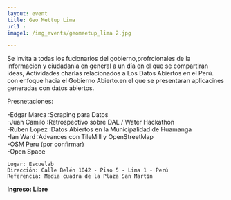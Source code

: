 ```yaml
---
layout: event
title: Geo Mettup Lima
url1 :
image1: /img_events/geomeetup_lima 2.jpg

---
```

Se invita a todas los fucionarios del gobierno,profrcionales de la informacion y ciudadania en general a un día en el que se compartiran ideas, Actividades charlas relacionados a Los Datos Abiertos en el Perú.
con enfoque hacia el Gobierno Abierto.en el que se presentaran aplicacines generadas con datos abiertos.

Presnetaciones:   

-Edgar Marca :Scraping para Datos<br>
-Juan Camilo :Retrospectivo sobre DAL / Water Hackathon<br>
-Ruben Lopez :Datos Abiertos en la Municipalidad de Huamanga<br>
-Ian Ward :Advances con TileMill y OpenStreetMap<br>
-OSM Peru (por confirmar)<br>
-Open Space    <br>

    Lugar: Escuelab
    Dirección: Calle Belén 1042 - Piso 5 - Lima 1 - Perú
    Referencia: Media cuadra de la Plaza San Martín
   **Ingreso: Libre**


